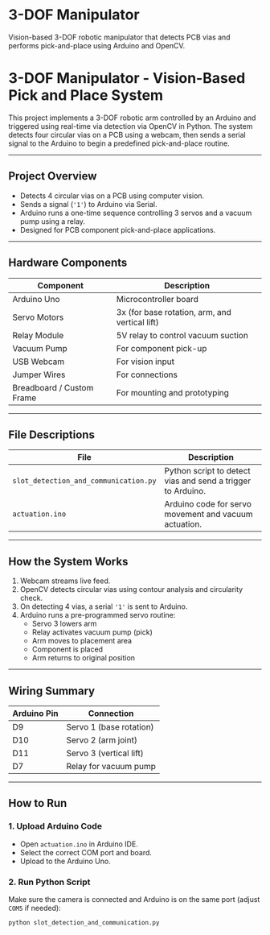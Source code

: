 # 3-DOF Manipulator
Vision-based 3-DOF robotic manipulator that detects PCB vias and performs pick-and-place using Arduino and OpenCV.
# 3-DOF Manipulator - Vision-Based Pick and Place System 

This project implements a 3-DOF robotic arm controlled by an Arduino and triggered using real-time via detection via OpenCV in Python. The system detects four circular vias on a PCB using a webcam, then sends a serial signal to the Arduino to begin a predefined pick-and-place routine.

---

##  Project Overview

- Detects 4 circular vias on a PCB using computer vision.
- Sends a signal (`'1'`) to Arduino via Serial.
- Arduino runs a one-time sequence controlling 3 servos and a vacuum pump using a relay.
- Designed for PCB component pick-and-place applications.

---

##  Hardware Components

| Component       | Description                              |
|----------------|------------------------------------------|
| Arduino Uno     | Microcontroller board                    |
| Servo Motors    | 3x (for base rotation, arm, and vertical lift) |
| Relay Module    | 5V relay to control vacuum suction        |
| Vacuum Pump     | For component pick-up                     |
| USB Webcam      | For vision input                          |
| Jumper Wires    | For connections                          |
| Breadboard / Custom Frame | For mounting and prototyping   |

---

##  File Descriptions

| File                             | Description |
|----------------------------------|-------------|
| `slot_detection_and_communication.py` | Python script to detect vias and send a trigger to Arduino. |
| `actuation.ino`                 | Arduino code for servo movement and vacuum actuation. |

---

##  How the System Works

1. Webcam streams live feed.
2. OpenCV detects circular vias using contour analysis and circularity check.
3. On detecting 4 vias, a serial `'1'` is sent to Arduino.
4. Arduino runs a pre-programmed servo routine:
   - Servo 3 lowers arm
   - Relay activates vacuum pump (pick)
   - Arm moves to placement area
   - Component is placed
   - Arm returns to original position

---



##  Wiring Summary

| Arduino Pin | Connection         |
|-------------|--------------------|
| D9          | Servo 1 (base rotation) |
| D10         | Servo 2 (arm joint) |
| D11         | Servo 3 (vertical lift) |
| D7          | Relay for vacuum pump |

---

## How to Run

### 1. Upload Arduino Code
- Open `actuation.ino` in Arduino IDE.
- Select the correct COM port and board.
- Upload to the Arduino Uno.

### 2. Run Python Script
Make sure the camera is connected and Arduino is on the same port (adjust `COM5` if needed):

```bash
python slot_detection_and_communication.py

